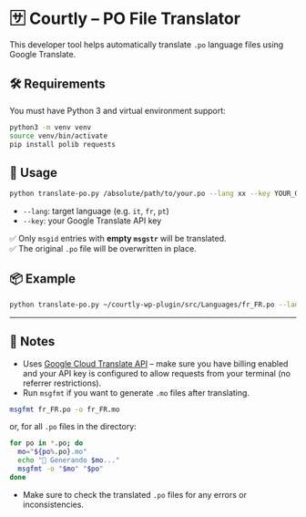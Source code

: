 # 🈂️ Courtly – PO File Translator

This developer tool helps automatically translate `.po` language files using Google Translate.

## 🛠 Requirements

You must have Python 3 and virtual environment support:

```bash
python3 -m venv venv
source venv/bin/activate
pip install polib requests
```

## 📂 Usage

```bash
python translate-po.py /absolute/path/to/your.po --lang xx --key YOUR_GOOGLE_API_KEY
```

- `--lang`: target language (e.g. `it`, `fr`, `pt`)
- `--key`: your Google Translate API key

✅ Only `msgid` entries with **empty `msgstr`** will be translated.  
✅ The original `.po` file will be overwritten in place.

## 📦 Example

```bash
python translate-po.py ~/courtly-wp-plugin/src/Languages/fr_FR.po --lang fr --key AIzaSyD...
```

---

## 📝 Notes

- Uses [Google Cloud Translate API](https://cloud.google.com/translate) – make sure you have billing enabled and your API key is configured to allow requests from your terminal (no referrer restrictions).
- Run `msgfmt` if you want to generate `.mo` files after translating.

```bash
msgfmt fr_FR.po -o fr_FR.mo
```

or, for all `.po` files in the directory:

```bash
for po in *.po; do
  mo="${po%.po}.mo"
  echo "🔁 Generando $mo..."
  msgfmt -o "$mo" "$po"
done
```
- Make sure to check the translated `.po` files for any errors or inconsistencies.